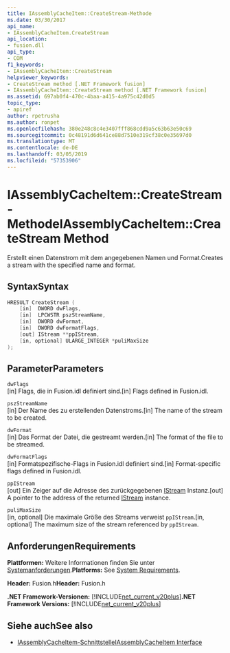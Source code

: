```yaml
---
title: IAssemblyCacheItem::CreateStream-Methode
ms.date: 03/30/2017
api_name:
- IAssemblyCacheItem.CreateStream
api_location:
- fusion.dll
api_type:
- COM
f1_keywords:
- IAssemblyCacheItem::CreateStream
helpviewer_keywords:
- CreateStream method [.NET Framework fusion]
- IAssemblyCacheItem::CreateStream method [.NET Framework fusion]
ms.assetid: 697ab0f4-470c-4baa-a415-4a975c42d0d5
topic_type:
- apiref
author: rpetrusha
ms.author: ronpet
ms.openlocfilehash: 380e248c8c4e3407fff868cdd9a5c63b63e50c69
ms.sourcegitcommit: 0c48191d6d641ce88d7510e319cf38c0e35697d0
ms.translationtype: MT
ms.contentlocale: de-DE
ms.lasthandoff: 03/05/2019
ms.locfileid: "57353906"
---
```

# <a name="iassemblycacheitemcreatestream-method"></a><span data-ttu-id="130f0-102">IAssemblyCacheItem::CreateStream-Methode</span><span class="sxs-lookup"><span data-stu-id="130f0-102">IAssemblyCacheItem::CreateStream Method</span></span>

<span data-ttu-id="130f0-103">Erstellt einen Datenstrom mit dem angegebenen Namen und Format.</span><span class="sxs-lookup"><span data-stu-id="130f0-103">Creates a stream with the specified name and format.</span></span>

## <a name="syntax"></a><span data-ttu-id="130f0-104">Syntax</span><span class="sxs-lookup"><span data-stu-id="130f0-104">Syntax</span></span>

```cpp
HRESULT CreateStream (
    [in]  DWORD dwFlags,
    [in]  LPCWSTR pszStreamName,
    [in]  DWORD dwFormat,
    [in]  DWORD dwFormatFlags,
    [out] IStream **ppIStream,
    [in, optional] ULARGE_INTEGER *puliMaxSize
);
```

## <a name="parameters"></a><span data-ttu-id="130f0-105">Parameter</span><span class="sxs-lookup"><span data-stu-id="130f0-105">Parameters</span></span>

`dwFlags`\
<span data-ttu-id="130f0-106">[in] Flags, die in Fusion.idl definiert sind.</span><span class="sxs-lookup"><span data-stu-id="130f0-106">[in] Flags defined in Fusion.idl.</span></span>

`pszStreamName`\
<span data-ttu-id="130f0-107">[in] Der Name des zu erstellenden Datenstroms.</span><span class="sxs-lookup"><span data-stu-id="130f0-107">[in] The name of the stream to be created.</span></span>

`dwFormat`\
<span data-ttu-id="130f0-108">[in] Das Format der Datei, die gestreamt werden.</span><span class="sxs-lookup"><span data-stu-id="130f0-108">[in] The format of the file to be streamed.</span></span>

`dwFormatFlags`\
<span data-ttu-id="130f0-109">[in] Formatspezifische-Flags in Fusion.idl definiert sind.</span><span class="sxs-lookup"><span data-stu-id="130f0-109">[in] Format-specific flags defined in Fusion.idl.</span></span>

`ppIStream`\
<span data-ttu-id="130f0-110">[out] Ein Zeiger auf die Adresse des zurückgegebenen [IStream](/windows/desktop/api/objidl/nn-objidl-istream) Instanz.</span><span class="sxs-lookup"><span data-stu-id="130f0-110">[out] A pointer to the address of the returned [IStream](/windows/desktop/api/objidl/nn-objidl-istream) instance.</span></span>

`puliMaxSize`\
<span data-ttu-id="130f0-111">[in, optional] Die maximale Größe des Streams verweist `ppIStream`.</span><span class="sxs-lookup"><span data-stu-id="130f0-111">[in, optional] The maximum size of the stream referenced by `ppIStream`.</span></span>

## <a name="requirements"></a><span data-ttu-id="130f0-112">Anforderungen</span><span class="sxs-lookup"><span data-stu-id="130f0-112">Requirements</span></span>

<span data-ttu-id="130f0-113">**Plattformen:** Weitere Informationen finden Sie unter [Systemanforderungen](../../../../docs/framework/get-started/system-requirements.md).</span><span class="sxs-lookup"><span data-stu-id="130f0-113">**Platforms:** See [System Requirements](../../../../docs/framework/get-started/system-requirements.md).</span></span>

<span data-ttu-id="130f0-114">**Header:** Fusion.h</span><span class="sxs-lookup"><span data-stu-id="130f0-114">**Header:** Fusion.h</span></span>

<span data-ttu-id="130f0-115">**.NET Framework-Versionen:** [!INCLUDE[net_current_v20plus](../../../../includes/net-current-v20plus-md.md)]</span><span class="sxs-lookup"><span data-stu-id="130f0-115">**.NET Framework Versions:** [!INCLUDE[net_current_v20plus](../../../../includes/net-current-v20plus-md.md)]</span></span>

## <a name="see-also"></a><span data-ttu-id="130f0-116">Siehe auch</span><span class="sxs-lookup"><span data-stu-id="130f0-116">See also</span></span>

- [<span data-ttu-id="130f0-117">IAssemblyCacheItem-Schnittstelle</span><span class="sxs-lookup"><span data-stu-id="130f0-117">IAssemblyCacheItem Interface</span></span>](iassemblycacheitem-interface.md)